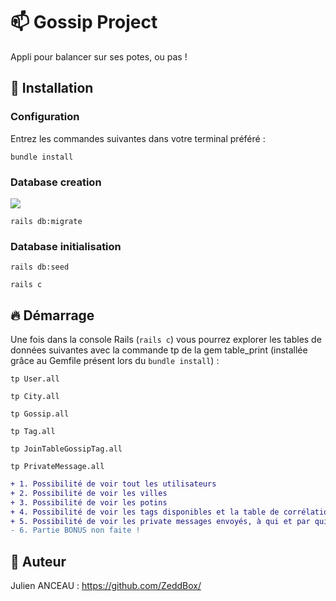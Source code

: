 #  📫 Gossip Project

Appli pour balancer sur ses potes, ou pas !

## :wrench: Installation 

### Configuration
Entrez les commandes suivantes dans votre terminal préféré :

`bundle install`

### Database creation

<img src="https://app.genmymodel.com/api/projects/_mZbDcIsVEeq3N_Xh6gsEIQ/diagrams/_mZbDcosVEeq3N_Xh6gsEIQ/svg">

`rails db:migrate`

### Database initialisation

`rails db:seed`

`rails c`


## 🔥 Démarrage

Une fois dans la console Rails (`rails c`) vous pourrez explorer les tables de données suivantes avec la commande tp de la gem table_print (installée grâce au Gemfile présent lors du `bundle install`) :

`tp User.all`

`tp City.all`

`tp Gossip.all`

`tp Tag.all`

`tp JoinTableGossipTag.all`

`tp PrivateMessage.all`

```diff
+ 1. Possibilité de voir tout les utilisateurs
+ 2. Possibilité de voir les villes
+ 3. Possibilité de voir les potins
+ 4. Possibilité de voir les tags disponibles et la table de corrélation avec les potins
+ 5. Possibilité de voir les private messages envoyés, à qui et par qui ! 
- 6. Partie BONUS non faite !
```

## 🍪 Auteur
Julien ANCEAU : https://github.com/ZeddBox/

